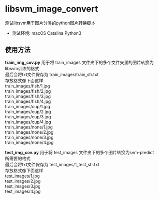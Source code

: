 # libsvm_image_convert
测试libsvm用于图片分类的python图片转换脚本

+ 测试环境: macOS Catalina    Python3  

## 使用方法  
**train_img_cov.py** 用于将 train_images 文件夹下的多个文件夹里的图片转换为libsvm训练的格式  
最后会将txt文件保存为 train_images/train_str.txt  
存放格式像下面这样  
train_images/fish/1.jpg  
train_images/fish/2.jpg  
train_images/fish/3.jpg  
train_images/fish/4.jpg  
train_images/cup/1.jpg  
train_images/cup/2.jpg  
train_images/cup/3.jpg  
train_images/cup/4.jpg  
train_images/none/1.jpg  
train_images/none/2.jpg  
train_images/none/3.jpg  
train_images/none/4.jpg  
  
  
**test_img_cov.py** 用于将 test_images 文件夹下的多个图片转换为svm-predict所需要的格式  
最后会将txt文件保存为 test_images/1_test_str.txt  
存放格式像下面这样  
test_images/1.jpg  
test_images/2.jpg  
test_images/3.jpg  
test_images/4.jpg  
